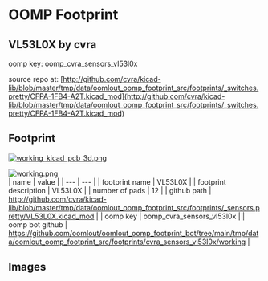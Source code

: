 # OOMP Footprint  
## VL53L0X  by cvra  
  
oomp key: oomp_cvra_sensors_vl53l0x  
  
source repo at: [http://github.com/cvra/kicad-lib/blob/master/tmp/data/oomlout_oomp_footprint_src/footprints/_switches.pretty/CFPA-1FB4-A2T.kicad_mod](http://github.com/cvra/kicad-lib/blob/master/tmp/data/oomlout_oomp_footprint_src/footprints/_switches.pretty/CFPA-1FB4-A2T.kicad_mod)  
## Footprint  
  
[![working_kicad_pcb_3d.png](working_kicad_pcb_3d_600.png)](working_kicad_pcb_3d.png)  
  
[![working.png](working_600.png)](working.png)  
| name | value | 
| --- | --- | 
| footprint name | VL53L0X | 
| footprint description | VL53L0X | 
| number of pads | 12 | 
| github path | http://github.com/cvra/kicad-lib/blob/master/tmp/data/oomlout_oomp_footprint_src/footprints/_sensors.pretty/VL53L0X.kicad_mod | 
| oomp key | oomp_cvra_sensors_vl53l0x | 
| oomp bot github | https://github.com/oomlout/oomlout_oomp_footprint_bot/tree/main/tmp/data/oomlout_oomp_footprint_src/footprints/cvra_sensors_vl53l0x/working | 
## Images  
